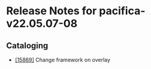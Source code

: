 
# Release Notes for pacifica-v22.05.07-08

## Cataloging

- [[15869]](http://bugs.koha-community.org/bugzilla3/show_bug.cgi?id=15869) Change framework on overlay


